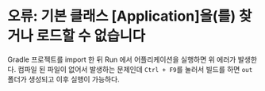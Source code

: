 # 오류: 기본 클래스 [Application]을(를) 찾거나 로드할 수 없습니다

Gradle 프로젝트를 import 한 뒤 Run 에서 어플리케이션을 실행하면 위 에러가 발생한다. 컴파일 된 파일이 없어서 발생하는 문제인데 `Ctrl + F9`를 눌러서 빌드를 하면 `out`폴더가 생성되고 이후 실행이 가능하다.